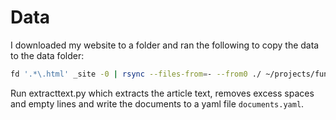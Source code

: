 # Data
I downloaded my website to a folder and ran the following to copy the data to the data folder:
```bash
fd '.*\.html' _site -0 | rsync --files-from=- --from0 ./ ~/projects/functionalrag/data/documents/raw/
```

Run extracttext.py which extracts the article text, removes excess spaces and empty lines and write the documents to a yaml file `documents.yaml`.


